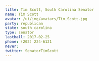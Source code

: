 ```yaml
---
title: Tim Scott, South Carolina Senator
name: Tim Scott
avatar: /ui/img/avatars/Tim_Scott.jpg
party: republican
state: south carolina
type: senator
lasthall: 2017-02-25
phone: (202) 224-6121
never: 
twitter: SenatorTimScott
---
```

